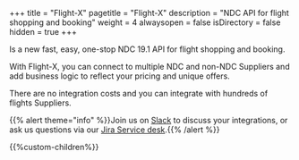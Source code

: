 +++
title = "Flight-X"
pagetitle = "Flight-X"
description = "NDC API for flight shopping and booking"
weight = 4
alwaysopen = false
isDirectory = false
hidden = true
+++

Is a new fast, easy, one-stop NDC 19.1 API for flight shopping and booking. 

With Flight-X, you can connect to multiple NDC and non-NDC Suppliers and add business logic to reflect your pricing and unique offers.

There are no integration costs and you can integrate with hundreds of flights Suppliers.


{{% alert theme="info" %}}Join us on [Slack](https://slack.travelgatex.com/) to discuss your integrations, or ask us questions via our [Jira Service desk](https://xmltravelgate.atlassian.net/servicedesk/customer/portal/7).{{% /alert %}}


{{%custom-children%}}

